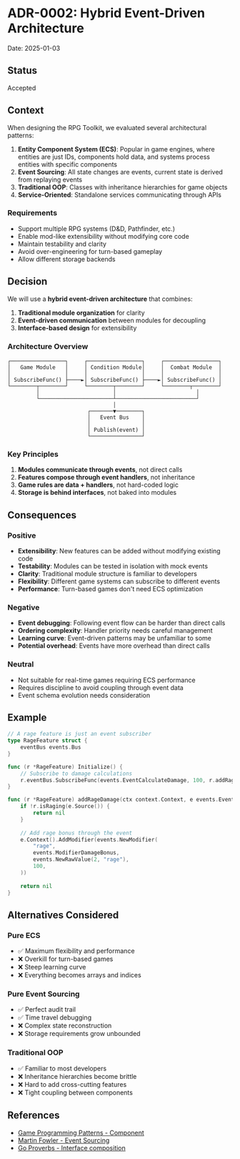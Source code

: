 # ADR-0002: Hybrid Event-Driven Architecture

Date: 2025-01-03

## Status

Accepted

## Context

When designing the RPG Toolkit, we evaluated several architectural patterns:

1. **Entity Component System (ECS)**: Popular in game engines, where entities are just IDs, components hold data, and systems process entities with specific components
2. **Event Sourcing**: All state changes are events, current state is derived from replaying events
3. **Traditional OOP**: Classes with inheritance hierarchies for game objects
4. **Service-Oriented**: Standalone services communicating through APIs

### Requirements

- Support multiple RPG systems (D&D, Pathfinder, etc.)
- Enable mod-like extensibility without modifying core code
- Maintain testability and clarity
- Avoid over-engineering for turn-based gameplay
- Allow different storage backends

## Decision

We will use a **hybrid event-driven architecture** that combines:

1. **Traditional module organization** for clarity
2. **Event-driven communication** between modules for decoupling
3. **Interface-based design** for extensibility

### Architecture Overview

```
┌─────────────────┐     ┌─────────────────┐     ┌─────────────────┐
│   Game Module   │     │ Condition Module│     │  Combat Module  │
│                 │     │                 │     │                 │
│ SubscribeFunc() ├────►│ SubscribeFunc() ├────►│ SubscribeFunc() │
└────────┬────────┘     └────────┬────────┘     └────────┬────────┘
         │                       │                         │
         └───────────────────────┴─────────────────────────┘
                                 │
                         ┌───────▼────────┐
                         │   Event Bus    │
                         │                │
                         │ Publish(event) │
                         └────────────────┘
```

### Key Principles

1. **Modules communicate through events**, not direct calls
2. **Features compose through event handlers**, not inheritance
3. **Game rules are data + handlers**, not hard-coded logic
4. **Storage is behind interfaces**, not baked into modules

## Consequences

### Positive

- **Extensibility**: New features can be added without modifying existing code
- **Testability**: Modules can be tested in isolation with mock events
- **Clarity**: Traditional module structure is familiar to developers
- **Flexibility**: Different game systems can subscribe to different events
- **Performance**: Turn-based games don't need ECS optimization

### Negative

- **Event debugging**: Following event flow can be harder than direct calls
- **Ordering complexity**: Handler priority needs careful management
- **Learning curve**: Event-driven patterns may be unfamiliar to some
- **Potential overhead**: Events have more overhead than direct calls

### Neutral

- Not suitable for real-time games requiring ECS performance
- Requires discipline to avoid coupling through event data
- Event schema evolution needs consideration

## Example

```go
// A rage feature is just an event subscriber
type RageFeature struct {
    eventBus events.Bus
}

func (r *RageFeature) Initialize() {
    // Subscribe to damage calculations
    r.eventBus.SubscribeFunc(events.EventCalculateDamage, 100, r.addRageDamage)
}

func (r *RageFeature) addRageDamage(ctx context.Context, e events.Event) error {
    if !r.isRaging(e.Source()) {
        return nil
    }
    
    // Add rage bonus through the event
    e.Context().AddModifier(events.NewModifier(
        "rage",
        events.ModifierDamageBonus,
        events.NewRawValue(2, "rage"),
        100,
    ))
    
    return nil
}
```

## Alternatives Considered

### Pure ECS
- ✅ Maximum flexibility and performance
- ❌ Overkill for turn-based games
- ❌ Steep learning curve
- ❌ Everything becomes arrays and indices

### Pure Event Sourcing
- ✅ Perfect audit trail
- ✅ Time travel debugging
- ❌ Complex state reconstruction
- ❌ Storage requirements grow unbounded

### Traditional OOP
- ✅ Familiar to most developers
- ❌ Inheritance hierarchies become brittle
- ❌ Hard to add cross-cutting features
- ❌ Tight coupling between components

## References

- [Game Programming Patterns - Component](https://gameprogrammingpatterns.com/component.html)
- [Martin Fowler - Event Sourcing](https://martinfowler.com/eaaDev/EventSourcing.html)
- [Go Proverbs - Interface composition](https://go-proverbs.github.io/)